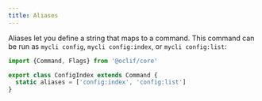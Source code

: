 ```yaml
---
title: Aliases
---
```


Aliases let you define a string that maps to a command. This command can be run as `mycli config`, `mycli config:index`, or `mycli config:list`:

```js
import {Command, Flags} from '@oclif/core'

export class ConfigIndex extends Command {
  static aliases = ['config:index', 'config:list']
}
```
